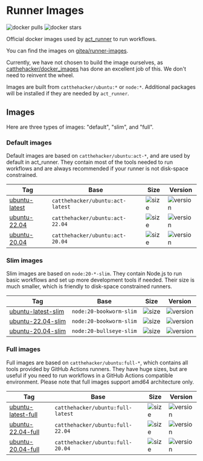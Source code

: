# Runner Images

![docker pulls](https://img.shields.io/docker/pulls/gitea/runner-images?logo=docker&label=pulls)
![docker stars](https://img.shields.io/docker/stars/gitea/runner-images?logo=docker&label=stars)

Official docker images used by [act_runner](https://gitea.com/gitea/act_runner) to run workflows.

You can find the images on [gitea/runner-images](https://hub.docker.com/r/gitea/runner-images).

Currently, we have not chosen to build the image ourselves, as [catthehacker/docker_images](https://github.com/catthehacker/docker_images) has done an excellent job of this.
We don't need to reinvent the wheel.

Images are built from `catthehacker/ubuntu:*` or `node:*`.
Additional packages will be installed if they are needed by `act_runner`.

## Images

Here are three types of images: "default", "slim", and "full".

### Default images

Default images are based on `catthehacker/ubuntu:act-*`, and are used by default in act_runner.
They contain most of the tools needed to run workflows and are always recommended if your runner is not disk-space constrained.

| Tag                                                                                                  | Base                             | Size                                                                                           | Version                                                                       |
|------------------------------------------------------------------------------------------------------|----------------------------------|------------------------------------------------------------------------------------------------|-------------------------------------------------------------------------------|
| [ubuntu-latest](https://hub.docker.com/r/gitea/runner-images/tags?name=ubuntu-latest&ordering=-name) | `catthehacker/ubuntu:act-latest` | ![size](https://img.shields.io/docker/image-size/gitea/runner-images/ubuntu-latest?label=size) | ![version](https://img.shields.io/docker/v/gitea/runner-images/ubuntu-latest) |
| [ubuntu-22.04](https://hub.docker.com/r/gitea/runner-images/tags?name=ubuntu-22.04&ordering=-name)   | `catthehacker/ubuntu:act-22.04`  | ![size](https://img.shields.io/docker/image-size/gitea/runner-images/ubuntu-22.04?label=size)  | ![version](https://img.shields.io/docker/v/gitea/runner-images/ubuntu-22.04)  |
| [ubuntu-20.04](https://hub.docker.com/r/gitea/runner-images/tags?name=ubuntu-20.04&ordering=-name)   | `catthehacker/ubuntu:act-20.04`  | ![size](https://img.shields.io/docker/image-size/gitea/runner-images/ubuntu-20.04?label=size)  | ![version](https://img.shields.io/docker/v/gitea/runner-images/ubuntu-20.04)  |

### Slim images

Slim images are based on `node:20-*-slim`.
They contain Node.js to run basic workflows and set up more development tools if needed.
Their size is much smaller, which is friendly to disk-space constrained runners.

| Tag                                                                                                            | Base                    | Size                                                                                                | Version                                                                            |
|----------------------------------------------------------------------------------------------------------------|-------------------------|-----------------------------------------------------------------------------------------------------|------------------------------------------------------------------------------------|
| [ubuntu-latest-slim](https://hub.docker.com/r/gitea/runner-images/tags?name=ubuntu-latest-slim&ordering=-name) | `node:20-bookworm-slim` | ![size](https://img.shields.io/docker/image-size/gitea/runner-images/ubuntu-latest-slim?label=size) | ![version](https://img.shields.io/docker/v/gitea/runner-images/ubuntu-latest-slim) |
| [ubuntu-22.04-slim](https://hub.docker.com/r/gitea/runner-images/tags?name=ubuntu-22.04-slim&ordering=-name)   | `node:20-bookworm-slim` | ![size](https://img.shields.io/docker/image-size/gitea/runner-images/ubuntu-22.04-slim?label=size)  | ![version](https://img.shields.io/docker/v/gitea/runner-images/ubuntu-22.04-slim)  |
| [ubuntu-20.04-slim](https://hub.docker.com/r/gitea/runner-images/tags?name=ubuntu-20.04-slim&ordering=-name)   | `node:20-bullseye-slim` | ![size](https://img.shields.io/docker/image-size/gitea/runner-images/ubuntu-20.04-slim?label=size)  | ![version](https://img.shields.io/docker/v/gitea/runner-images/ubuntu-20.04-slim)  |

### Full images

Full images are based on `catthehacker/ubuntu:full-*`, which contains all tools provided by GitHub Actions runners.
They have huge sizes, but are useful if you need to run workflows in a GitHub Actions compatible environment.
Please note that full images support amd64 architecture only.

| Tag                                                                                                            | Base                              | Size                                                                                                     | Version                                                                            |
|----------------------------------------------------------------------------------------------------------------|-----------------------------------|----------------------------------------------------------------------------------------------------------|------------------------------------------------------------------------------------|
| [ubuntu-latest-full](https://hub.docker.com/r/gitea/runner-images/tags?name=ubuntu-latest-full&ordering=-name) | `catthehacker/ubuntu:full-latest` | ![size](https://img.shields.io/docker/image-size/gitea/runner-images/ubuntu-latest-full?label-full=size) | ![version](https://img.shields.io/docker/v/gitea/runner-images/ubuntu-latest-full) |
| [ubuntu-22.04-full](https://hub.docker.com/r/gitea/runner-images/tags?name=ubuntu-22.04-full&ordering=-name)   | `catthehacker/ubuntu:full-22.04`  | ![size](https://img.shields.io/docker/image-size/gitea/runner-images/ubuntu-22.04-full?label-full=size)  | ![version](https://img.shields.io/docker/v/gitea/runner-images/ubuntu-22.04-full)  |
| [ubuntu-20.04-full](https://hub.docker.com/r/gitea/runner-images/tags?name=ubuntu-20.04-full&ordering=-name)   | `catthehacker/ubuntu:full-20.04`  | ![size](https://img.shields.io/docker/image-size/gitea/runner-images/ubuntu-20.04-full?label-full=size)  | ![version](https://img.shields.io/docker/v/gitea/runner-images/ubuntu-20.04-full)  |
